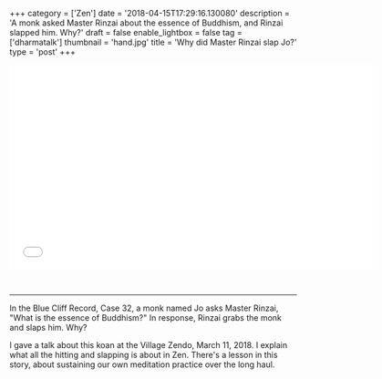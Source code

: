 +++
category = ['Zen']
date = '2018-04-15T17:29:16.130080'
description = 'A monk asked Master Rinzai about the essence of Buddhism, and Rinzai slapped him. Why?'
draft = false
enable_lightbox = false
tag = ['dharmatalk']
thumbnail = 'hand.jpg'
title = 'Why did Master Rinzai slap Jo?'
type = 'post'
+++

<iframe style="border: none; margin-bottom:30px" src="//html5-player.libsyn.com/embed/episode/id/6483149/height/360/width/640/theme/legacy/autonext/no/thumbnail/yes/autoplay/no/preload/no/no_addthis/no/direction/backward/" height="360" width="640" scrolling="no"  allowfullscreen webkitallowfullscreen mozallowfullscreen oallowfullscreen msallowfullscreen></iframe>

***

In the Blue Cliff Record, Case 32, a monk named Jo asks Master Rinzai, "What is the essence of Buddhism?" In response, Rinzai grabs the monk and slaps him. Why?

I gave a talk about this koan at the Village Zendo, March 11, 2018. I explain what all the hitting and slapping is about in Zen. There's a lesson in this story, about sustaining our own meditation practice over the long haul.
